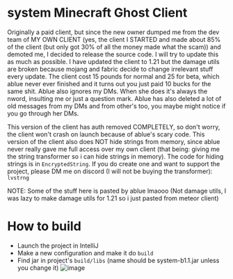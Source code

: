 # system Minecraft Ghost Client

Originally a paid client, but since the new owner dumped me from the dev team of MY OWN CLIENT (yes, the client I STARTED and made about 85% of the client (but only got 30% of all the money made what the scam)) and demoted me, I decided to release the source code. I will try to update this as much as possible. I have updated the client to 1.21 but the damage utils are broken because mojang and fabric decide to change irrelevant stuff every update. The client cost 15 pounds for normal and 25 for beta, which ablue never ever finished and it turns out you just paid 10 bucks for the same shit. Ablue also ignores my DMs. When she does it's always the nword, insulting me or just a question mark. Ablue has also deleted a lot of old messages from my DMs and from other's too, you maybe might notice if you go through her DMs.

This version of the client has auth removed COMPLETELY, so don't worry, the client won't crash on launch because of ablue's scary code. This version of the client also does NOT hide strings from memory, since ablue never really gave me full access over my own client (that being: giving me the string transformer so i can hide strings in memory). The code for hiding strings is in `EncryptedString`. If you do create one and want to support the project, please DM me on discord (I will not be buying the transformer): ```lvstrng```

NOTE: Some of the stuff here is pasted by ablue lmaooo (Not damage utils, I was lazy to make damage utils for 1.21 so i just pasted from meteor client)

# How to build

- Launch the project in IntelliJ
- Make a new configuration and make it do `build`
- Find jar in project's `build/libs` (name should be system-b1.1.jar unless you change it)
![image](https://github.com/user-attachments/assets/b2e8853e-2916-4219-9443-85ff7549d418)
